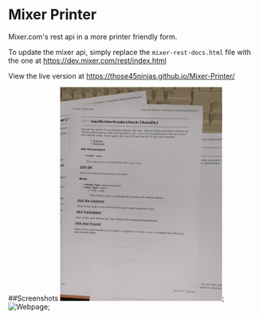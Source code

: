 # Mixer Printer
Mixer.com's rest api in a more printer friendly form.

To update the mixer api, simply replace the `mixer-rest-docs.html` file with the one at https://dev.mixer.com/rest/index.html

View the live version at https://those45ninjas.github.io/Mixer-Printer/

##Screenshots
![Printed Example](/screenshots/print.jpg);
![Webpage](/screenshots/webpage.jpg);